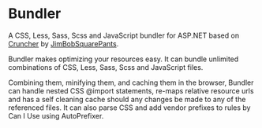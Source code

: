 # Bundler
 A CSS, Less, Sass, Scss and JavaScript bundler for ASP.NET based on [Cruncher](https://github.com/JimBobSquarePants/Cruncher) by [JimBobSquarePants](https://github.com/JimBobSquarePants).

Bundler makes optimizing your resources easy. It can bundle unlimited combinations of CSS, Less, Sass, Scss and JavaScript files.

Combining them, minifying them, and caching them in the browser, Bundler can handle nested CSS @import statements, re-maps relative resource urls and has a self cleaning cache should any changes be made to any of the referenced files. It can also parse CSS and add vendor prefixes to rules by Can I Use using AutoPrefixer.